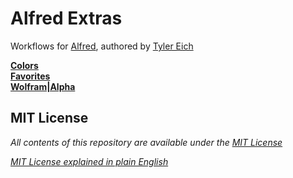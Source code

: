 # Alfred Extras

Workflows for [Alfred](http://www.alfredapp.com "Alfred App"), authored by [Tyler Eich](http://www.github.com/TylerEich "@TylerEich")

**[Colors](Source/Colors)**  
**[Favorites](Source/Favorites)**  
**[Wolfram|Alpha](Source/Wolfram-Alpha)**

## MIT License
*All contents of this repository are available under the [MIT License](./LICENSE.md)*

*[MIT License explained in plain English](https://tldrlegal.com/license/mit-license)*
